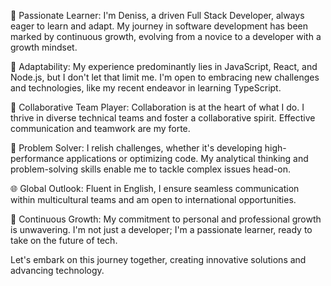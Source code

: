 🚀 Passionate Learner: I'm Deniss, a driven Full Stack Developer, always eager to learn and adapt. My journey in software development has been marked by continuous growth, evolving from a novice to a developer with a growth mindset.

🌟 Adaptability: My experience predominantly lies in JavaScript, React, and Node.js, but I don't let that limit me. I'm open to embracing new challenges and technologies, like my recent endeavor in learning TypeScript.

🤝 Collaborative Team Player: Collaboration is at the heart of what I do. I thrive in diverse technical teams and foster a collaborative spirit. Effective communication and teamwork are my forte.

🧠 Problem Solver: I relish challenges, whether it's developing high-performance applications or optimizing code. My analytical thinking and problem-solving skills enable me to tackle complex issues head-on.

🌐 Global Outlook: Fluent in English, I ensure seamless communication within multicultural teams and am open to international opportunities.

🌱 Continuous Growth: My commitment to personal and professional growth is unwavering. I'm not just a developer; I'm a passionate learner, ready to take on the future of tech.

Let's embark on this journey together, creating innovative solutions and advancing technology.
<!---
dsimonaits/dsimonaits is a ✨ special ✨ repository because its `README.md` (this file) appears on your GitHub profile.
You can click the Preview link to take a look at your changes.
--->
